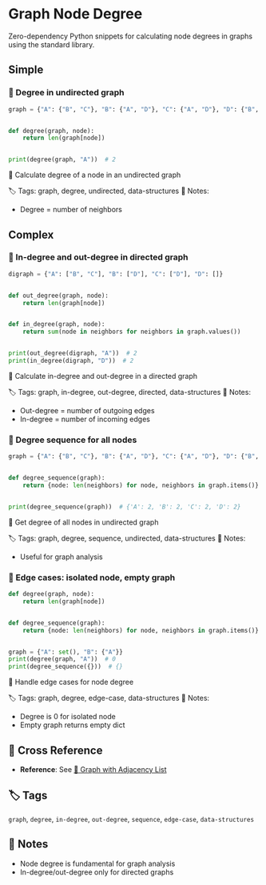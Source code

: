 # Graph Node Degree

Zero-dependency Python snippets for calculating node degrees in graphs using the standard library.

## Simple

### 🧩 Degree in undirected graph

```python
graph = {"A": {"B", "C"}, "B": {"A", "D"}, "C": {"A", "D"}, "D": {"B", "C"}}


def degree(graph, node):
    return len(graph[node])


print(degree(graph, "A"))  # 2
```

📂 Calculate degree of a node in an undirected graph

🏷️ Tags: graph, degree, undirected, data-structures
📝 Notes:
- Degree = number of neighbors

## Complex

### 🧩 In-degree and out-degree in directed graph

```python
digraph = {"A": ["B", "C"], "B": ["D"], "C": ["D"], "D": []}


def out_degree(graph, node):
    return len(graph[node])


def in_degree(graph, node):
    return sum(node in neighbors for neighbors in graph.values())


print(out_degree(digraph, "A"))  # 2
print(in_degree(digraph, "D"))  # 2
```

📂 Calculate in-degree and out-degree in a directed graph

🏷️ Tags: graph, in-degree, out-degree, directed, data-structures
📝 Notes:
- Out-degree = number of outgoing edges
- In-degree = number of incoming edges

### 🧩 Degree sequence for all nodes

```python
graph = {"A": {"B", "C"}, "B": {"A", "D"}, "C": {"A", "D"}, "D": {"B", "C"}}


def degree_sequence(graph):
    return {node: len(neighbors) for node, neighbors in graph.items()}


print(degree_sequence(graph))  # {'A': 2, 'B': 2, 'C': 2, 'D': 2}
```

📂 Get degree of all nodes in undirected graph

🏷️ Tags: graph, degree, sequence, undirected, data-structures
📝 Notes:
- Useful for graph analysis

### 🧩 Edge cases: isolated node, empty graph

```python
def degree(graph, node):
    return len(graph[node])


def degree_sequence(graph):
    return {node: len(neighbors) for node, neighbors in graph.items()}


graph = {"A": set(), "B": {"A"}}
print(degree(graph, "A"))  # 0
print(degree_sequence({}))  # {}
```

📂 Handle edge cases for node degree

🏷️ Tags: graph, degree, edge-case, data-structures
📝 Notes:
- Degree is 0 for isolated node
- Empty graph returns empty dict

## 🔗 Cross Reference

- **Reference**: See [📂 Graph with Adjacency List](graph_adj_list.md)

## 🏷️ Tags

`graph`, `degree`, `in-degree`, `out-degree`, `sequence`, `edge-case`, `data-structures`

## 📝 Notes
- Node degree is fundamental for graph analysis
- In-degree/out-degree only for directed graphs
